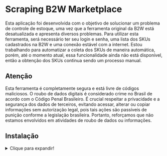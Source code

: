 # Scraping B2W Marketplace

Esta aplicação foi desenvolvida com o objetivo de solucionar um problema de controle de estoque, uma vez que a ferramenta original da B2W está desatualizada e apresenta diversos problemas. Para utilizar esta ferramenta, será necessário ter seu login e senha, uma lista dos SKUs cadastrados na B2W e uma conexão estável com a internet. Estou trabalhando para automatizar a coleta dos SKUs de maneira automática, porém, até o momento atual, essa funcionalidade ainda não está disponível, então a obtenção dos SKUs continua sendo um processo manual.

## Atenção

Esta ferramenta é completamente segura e está livre de códigos maliciosos. O roubo de dados digitais é considerado crime no Brasil de acordo com o Código Penal Brasileiro. É crucial respeitar a privacidade e a segurança dos dados de terceiros, evitando acessar, alterar ou copiar informações sem autorização legal, pois tais ações são passíveis de punição conforme a legislação brasileira. Portanto, reforçamos que não estamos envolvidos em atividades de roubo de dados ou informações.

## Instalação

<details>
  <summary>Clique para expandir!</summary>

  Para executar a aplicação inicie realizando o clone deste repositório com o comando abaixo.

    git clone git@github.com:guilhermepallma/delivery-app.git

  Navegue até a raíz do projeto.

    cd delivery-app/
    
  Suba o contêiner do banco de dados no Docker.
    
    docker-compose up -d
    
  Instale as dependência básicas para rodas os scripts.
  
    npm install
    
  Inicie a aplicação e popule o banco de dados.
  
    npm run dev:prestart
    
</details>
